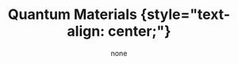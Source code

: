---
title: '#### Quantum Materials {style="text-align: center;"}'
date: none
type: landing
tags:
  - mater
# Your landing page sections - add as many different content blocks as you like

sections:
  - block: markdown
    id: mater-1
    content:
      title: '## Quantum Materials'
      subtitle: "[ Back   ](../../research_lines)"
      text: |
        <html lang="en">
        <body>
          <img src="featured.jpg" align="left" hspace="20" vspace="20" width="300" />
          <p>
          This research line in quantum materials focuses on the interaction between these materials and light, whether in the form of quantized photons in cavity quantum electrodynamics (QED) setups or classical laser fields. We explore how light can be used to manipulate and control the electronic, magnetic, and optical properties of quantum materials, leading to fascinating phenomena and potential technological applications. By leveraging the unique properties of quantum materials and the tunability of light, we aim to develop novel functionalities such as ultrafast control of quantum states, generation of exotic phases of matter, and realization of novel quantum devices for information processing and sensing. This interdisciplinary field combines concepts from condensed matter physics, quantum optics, and materials science, offering exciting opportunities for fundamental discoveries and technological innovation.
        </body>
        </html>  
    design:
      columns: 1
  - block: markdown
    id: button
    content:
      title: 
      subtitle: 
      text: |
        <p class="text-center">
        <a class="lead" href="../../research_lines/">Back</a></p>
    design:
      columns: 1
---